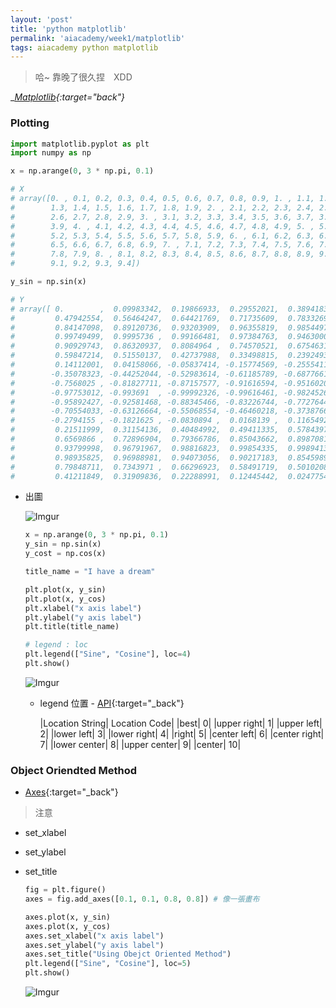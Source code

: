 ```yaml
---
layout: 'post'
title: 'python matplotlib'
permalink: 'aiacademy/week1/matplotlib'
tags: aiacademy python matplotlib
---
```


> 哈~ 靠晚了很久捏　XDD

__[Matplotlib](https://matplotlib.org/api/_as_gen/matplotlib.pyplot.html#module-matplotlib.pyplot){:target="_back"}__

### Plotting

   ~~~python
   import matplotlib.pyplot as plt
   import numpy as np
   
   x = np.arange(0, 3 * np.pi, 0.1)
   
   # X
   # array([0. , 0.1, 0.2, 0.3, 0.4, 0.5, 0.6, 0.7, 0.8, 0.9, 1. , 1.1, 1.2,
   #        1.3, 1.4, 1.5, 1.6, 1.7, 1.8, 1.9, 2. , 2.1, 2.2, 2.3, 2.4, 2.5,
   #        2.6, 2.7, 2.8, 2.9, 3. , 3.1, 3.2, 3.3, 3.4, 3.5, 3.6, 3.7, 3.8,
   #        3.9, 4. , 4.1, 4.2, 4.3, 4.4, 4.5, 4.6, 4.7, 4.8, 4.9, 5. , 5.1,
   #        5.2, 5.3, 5.4, 5.5, 5.6, 5.7, 5.8, 5.9, 6. , 6.1, 6.2, 6.3, 6.4,
   #        6.5, 6.6, 6.7, 6.8, 6.9, 7. , 7.1, 7.2, 7.3, 7.4, 7.5, 7.6, 7.7,
   #        7.8, 7.9, 8. , 8.1, 8.2, 8.3, 8.4, 8.5, 8.6, 8.7, 8.8, 8.9, 9. ,
   #        9.1, 9.2, 9.3, 9.4])
   
   y_sin = np.sin(x)
   
   # Y
   # array([ 0.        ,  0.09983342,  0.19866933,  0.29552021,  0.38941834,
   #         0.47942554,  0.56464247,  0.64421769,  0.71735609,  0.78332691,
   #         0.84147098,  0.89120736,  0.93203909,  0.96355819,  0.98544973,
   #         0.99749499,  0.9995736 ,  0.99166481,  0.97384763,  0.94630009,
   #         0.90929743,  0.86320937,  0.8084964 ,  0.74570521,  0.67546318,
   #         0.59847214,  0.51550137,  0.42737988,  0.33498815,  0.23924933,
   #         0.14112001,  0.04158066, -0.05837414, -0.15774569, -0.2555411 ,
   #        -0.35078323, -0.44252044, -0.52983614, -0.61185789, -0.68776616,
   #        -0.7568025 , -0.81827711, -0.87157577, -0.91616594, -0.95160207,
   #        -0.97753012, -0.993691  , -0.99992326, -0.99616461, -0.98245261,
   #        -0.95892427, -0.92581468, -0.88345466, -0.83226744, -0.77276449,
   #        -0.70554033, -0.63126664, -0.55068554, -0.46460218, -0.37387666,
   #        -0.2794155 , -0.1821625 , -0.0830894 ,  0.0168139 ,  0.1165492 ,
   #         0.21511999,  0.31154136,  0.40484992,  0.49411335,  0.57843976,
   #         0.6569866 ,  0.72896904,  0.79366786,  0.85043662,  0.8987081 ,
   #         0.93799998,  0.96791967,  0.98816823,  0.99854335,  0.99894134,
   #         0.98935825,  0.96988981,  0.94073056,  0.90217183,  0.85459891,
   #         0.79848711,  0.7343971 ,  0.66296923,  0.58491719,  0.50102086,
   #         0.41211849,  0.31909836,  0.22288991,  0.12445442,  0.02477543])
   ~~~
- 出圖

   ![Imgur](https://i.imgur.com/qglyTvUl.gif)
   ~~~python
   x = np.arange(0, 3 * np.pi, 0.1)
   y_sin = np.sin(x)
   y_cost = np.cos(x)
   
   title_name = "I have a dream"
   
   plt.plot(x, y_sin)
   plt.plot(x, y_cos)
   plt.xlabel("x axis label")
   plt.ylabel("y axis label")
   plt.title(title_name)
   
   # legend : loc 
   plt.legend(["Sine", "Cosine"], loc=4)
   plt.show()
   ~~~

    ![Imgur](https://i.imgur.com/RicQpvol.gif)

   - legend 位置 - [API](https://matplotlib.org/3.1.1/api/_as_gen/matplotlib.pyplot.legend.html){:target="_back"}

      |Location String| Location Code|
      |best|           	0|
      |upper right|           	1|
      |upper left|           	2|
      |lower left|           	3|
      |lower right|           	4|
      |right|           	5|
      |center left|           	6|
      |center right|           	7|
      |lower center|           	8|
      |upper center|           	9|
      |center|           	10|


### Object Oriendted Method
- [Axes](https://matplotlib.org/api/axes_api.html){:target="_back"}

> 注意
- set_xlabel
- set_ylabel
- set_title

   ~~~python
   fig = plt.figure()
   axes = fig.add_axes([0.1, 0.1, 0.8, 0.8]) # 像一張畫布
   
   axes.plot(x, y_sin)
   axes.plot(x, y_cos)
   axes.set_xlabel("x axis label")
   axes.set_ylabel("y axis label")
   axes.set_title("Using Obejct Oriented Method")
   plt.legend(["Sine", "Cosine"], loc=5)
   plt.show()
   ~~~

   ![Imgur](https://i.imgur.com/Zua1HzKl.gif)

